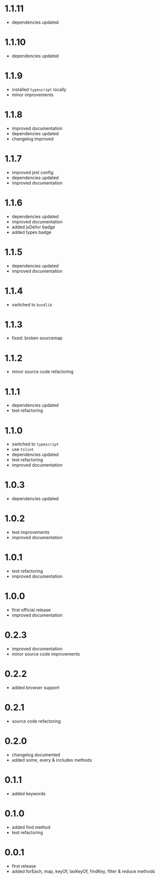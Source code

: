 # 1.1.11

* dependencies updated

# 1.1.10

* dependencies updated

# 1.1.9

* installed `typescript` locally
* minor improvements

# 1.1.8

* improved documentation
* dependencies updated
* changelog improved

# 1.1.7

* improved jest config
* dependencies updated
* improved documentation

# 1.1.6

* dependencies updated
* improved documentation
* added jsDelivr badge
* added types badge

# 1.1.5

* dependencies updated
* improved documentation

# 1.1.4

* switched to `bundlib`

# 1.1.3

* fixed: broken sourcemap

# 1.1.2

* minor source code refactoring

# 1.1.1

* dependencies updated
* test refactoring

# 1.1.0

* switched to `typescript`
* use `tslint`
* dependencies updated
* test refactoring
* improved documentation

# 1.0.3

* dependencies updated

# 1.0.2

* test improvements
* improved documentation

# 1.0.1

* test refactoring
* improved documentation

# 1.0.0

* first official release
* improved documentation

# 0.2.3

* improved documentation
* minor source code improvements

# 0.2.2

* added browser support

# 0.2.1

* source code refactoring

# 0.2.0

* changelog documented
* added some, every & includes methods

# 0.1.1

* added keywords

# 0.1.0

* added find method
* test refactoring

# 0.0.1

* first release
* added forEach, map, keyOf, lasKeyOf, findKey, filter & reduce methods

